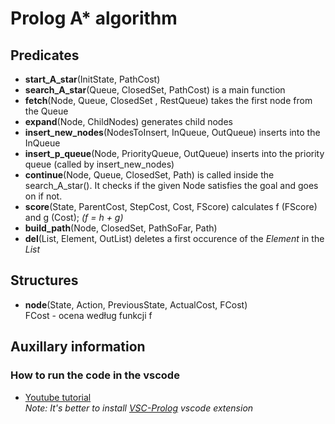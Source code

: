 # Prolog A* algorithm

## Predicates

- **start_A_star**(InitState, PathCost)
- **search_A_star**(Queue, ClosedSet, PathCost) is a main function
- **fetch**(Node, Queue, ClosedSet , RestQueue) takes the first node from the Queue
- **expand**(Node, ChildNodes) generates child nodes
- **insert_new_nodes**(NodesToInsert, InQueue, OutQueue) inserts into the InQueue
- **insert_p_queue**(Node, PriorityQueue, OutQueue) inserts into the priority queue (called by insert_new_nodes)
- **continue**(Node, Queue, ClosedSet, Path) is called inside the search_A_star(). It checks if the given Node satisfies the goal and goes on if not.
- **score**(State, ParentCost, StepCost, Cost, FScore) calculates f (FScore) and g (Cost); *(f = h + g)*
- **build_path**(Node, ClosedSet, PathSoFar, Path)
- **del**(List, Element, OutList) deletes a first occurence of the *Element* in the *List*

## Structures

- **node**(State, Action, PreviousState, ActualCost, FCost)\
    FCost - ocena według funkcji f

## Auxillary information

### How to run the code in the vscode

- [Youtube tutorial](https://youtu.be/jvZ7XLK1fy0)\
  *Note: It's better to install [VSC-Prolog](https://github.com/arthwang/vsc-prolog.git) vscode extension*
